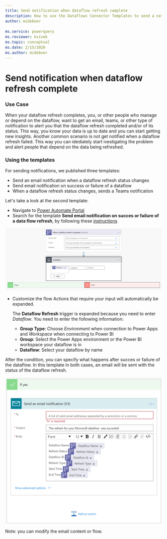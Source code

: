 ```yaml
---
title: Send notification when dataflow refresh complete
description: How to use the Dataflows Connector Templates to send a notification when a dataflow refresh completes
author: mideboer

ms.service: powerquery
ms.reviewer: kvivek
ms.topic: conceptual
ms.date: 2/15/2020
ms.author: mideboer
---
```

# Send notification when dataflow refresh complete

### Use Case
When your dataflow refresh completes, you, or other people who manage or depend on the dataflow, want to get an email, teams, or other type of notification to alert you that the dataflow refresh completed and/or of its status. This way, you know your data is up to date and you can start getting new insights. Another common scenario is not get notified when a dataflow refresh failed. This way you can idediately start ivestigating the problem and alert people that depend on the data being refreshed.

### Using the templates
For sending notifications, we published three templates:
* Send an email notification when a dataflow refresh status changes
* Send email notification on success or failure of a dataflow
* When a dataflow refresh status changes, sends a Teams notification

Let's take a look at the second template:
* Navigate to [Power Automate Portal](https://flow.microsoft.com)
* Search for the template **Send email notification on succes or failure of a data flow refresh**, by following these [instructions](https://docs.microsoft.com/power-automate/get-started-logic-template)

![An example of folder structure](media/emailyesyno.PNG)

* Customize the flow
    Actions that require your input will automatically be expanded.

   The **Dataflow Refresh** trigger is expanded because you need to enter *Dataflow*. You need to enter the following information:
    * **Group Type**: Choose *Environment* when connection to Power Apps and *Workspace* when connecting to Power BI
    * **Group**: Select the Power Apps environment or the Power BI workspace your dataflow is in
    * **Dataflow**: Select your dataflow by name

After the condition, you can specify what happens after succes or failure of the dataflow. In this template in both cases, an email will be sent with the status of the dataflow refresh.

![An example of folder structure](media/isyes.PNG)

Note: you can modify the email content or flow.